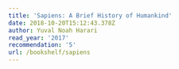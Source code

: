 ```yaml
---
title: 'Sapiens: A Brief History of Humankind'
date: 2018-10-20T15:12:43.378Z
author: Yuval Noah Harari
read_year: '2017'
recommendation: '5'
url: /bookshelf/sapiens
---
```


